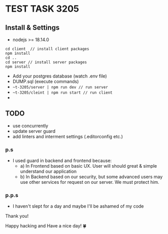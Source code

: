 # TEST TASK 3205


## Install & Settings

* nodejs >= 18.14.0

```
cd client  // install client packages
npm install
cd ..
cd server // install server packages
npm install 
```

* Add your postgres database (watch .env file)
* DUMP.sql (execute commands)
* ``~t-3205/server | npm run dev // run server``
* ``~t-3205/cleint | npm run start // run client``
*

## TODO

* use concurrently
* update server guard
* add linters and interment settings (.editorconfig etc.)

### p.s

* I used guard in backend and frontend because:
    * a) In Frontend based on basic UX. User will should great & simple understand our application
    * b) In Backend based on our security, but some advanced users may use other services for request on our server.
    We must protect him.
### p.p.s 
* I haven't slept for a day and maybe I'll be ashamed of my code

Thank you!

Happy hacking and Have a nice day! 🍀
